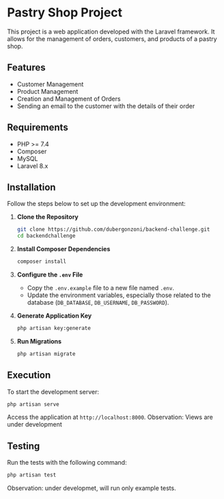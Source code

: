 
# Pastry Shop Project

This project is a web application developed with the Laravel framework. It allows for the management of orders, customers, and products of a pastry shop.

## Features

- Customer Management
- Product Management
- Creation and Management of Orders
- Sending an email to the customer with the details of their order

## Requirements

- PHP >= 7.4
- Composer
- MySQL
- Laravel 8.x

## Installation

Follow the steps below to set up the development environment:

1. **Clone the Repository**
   ```sh
   git clone https://github.com/dubergonzoni/backend-challenge.git
   cd backendchallenge
   ```

2. **Install Composer Dependencies**
   ```sh
   composer install
   ```

3. **Configure the `.env` File**
   - Copy the `.env.example` file to a new file named `.env`.
   - Update the environment variables, especially those related to the database (`DB_DATABASE`, `DB_USERNAME`, `DB_PASSWORD`).

4. **Generate Application Key**
   ```sh
   php artisan key:generate
   ```

5. **Run Migrations**
   ```sh
   php artisan migrate
   ```

## Execution

To start the development server:

```sh
php artisan serve
```

Access the application at `http://localhost:8000`.
Observation: Views are under development

## Testing

Run the tests with the following command:

```sh
php artisan test
```
Observation: under developmet, will run only example tests.

